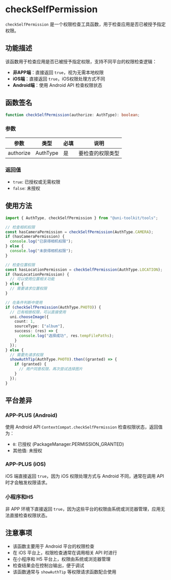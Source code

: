 # checkSelfPermission

`checkSelfPermission` 是一个权限检查工具函数，用于检查应用是否已被授予指定权限。

## 功能描述

该函数用于检查应用是否已被授予指定权限，支持不同平台的权限检查逻辑：

- **非APP端**：直接返回 `true`，视为无需本地权限
- **iOS端**：直接返回 `true`，iOS权限处理方式不同
- **Android端**：使用 Android API 检查权限状态

## 函数签名

```typescript
function checkSelfPermission(authorize: AuthType): boolean;
```

### 参数

| 参数      | 类型     | 必填 | 说明             |
| --------- | -------- | ---- | ---------------- |
| authorize | AuthType | 是   | 要检查的权限类型 |

### 返回值

- `true`: 已授权或无需权限
- `false`: 未授权

## 使用方法

```typescript
import { AuthType, checkSelfPermission } from "@uni-toolkit/tools";

// 检查相机权限
const hasCameraPermission = checkSelfPermission(AuthType.CAMERA);
if (hasCameraPermission) {
  console.log("已获得相机权限");
} else {
  console.log("未获得相机权限");
}

// 检查位置权限
const hasLocationPermission = checkSelfPermission(AuthType.LOCATION);
if (hasLocationPermission) {
  // 可以使用位置相关功能
} else {
  // 需要请求位置权限
}

// 在条件判断中使用
if (checkSelfPermission(AuthType.PHOTO)) {
  // 已有相册权限，可以直接使用
  uni.chooseImage({
    count: 1,
    sourceType: ["album"],
    success: (res) => {
      console.log("选择成功", res.tempFilePaths);
    }
  });
} else {
  // 需要先请求权限
  showAuthTip(AuthType.PHOTO).then((granted) => {
    if (granted) {
      // 用户同意权限，再次尝试选择图片
    }
  });
}
```

## 平台差异

### APP-PLUS (Android)

使用 Android API `ContextCompat.checkSelfPermission` 检查权限状态，返回值为：

- `0`: 已授权 (PackageManager.PERMISSION_GRANTED)
- 其他值: 未授权

### APP-PLUS (iOS)

iOS 端直接返回 `true`，因为 iOS 权限处理方式与 Android 不同，通常在调用 API 时才会触发权限请求。

### 小程序和H5

非 APP 环境下直接返回 `true`，因为这些平台的权限由系统或浏览器管理，应用无法直接检查权限状态。

## 注意事项

- 该函数主要用于 Android 平台的权限检查
- 在 iOS 平台上，权限检查通常在调用相关 API 时进行
- 在小程序和 H5 平台上，权限由系统或浏览器管理
- 检查结果会在控制台输出，便于调试
- 该函数通常与 `showAuthTip` 等权限请求函数配合使用
